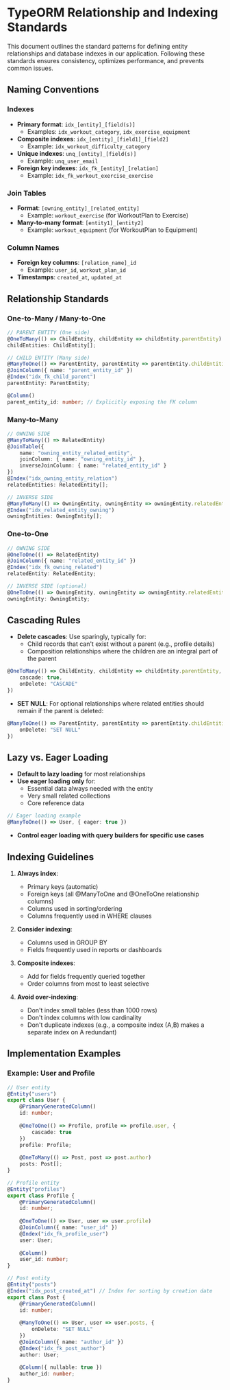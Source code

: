 # TypeORM Relationship and Indexing Standards

This document outlines the standard patterns for defining entity relationships and database indexes in our application. Following these standards ensures consistency, optimizes performance, and prevents common issues.

## Naming Conventions

### Indexes

- **Primary format**: `idx_[entity]_[field(s)]`
  - Examples: `idx_workout_category`, `idx_exercise_equipment`
- **Composite indexes**: `idx_[entity]_[field1]_[field2]`
  - Example: `idx_workout_difficulty_category`
- **Unique indexes**: `unq_[entity]_[field(s)]`
  - Example: `unq_user_email`
- **Foreign key indexes**: `idx_fk_[entity]_[relation]`
  - Example: `idx_fk_workout_exercise_exercise`

### Join Tables

- **Format**: `[owning_entity]_[related_entity]`
  - Example: `workout_exercise` (for WorkoutPlan to Exercise)
- **Many-to-many format**: `[entity1]_[entity2]`
  - Example: `workout_equipment` (for WorkoutPlan to Equipment)

### Column Names

- **Foreign key columns**: `[relation_name]_id`
  - Example: `user_id`, `workout_plan_id`
- **Timestamps**: `created_at`, `updated_at`

## Relationship Standards

### One-to-Many / Many-to-One

```typescript
// PARENT ENTITY (One side)
@OneToMany(() => ChildEntity, childEntity => childEntity.parentEntity)
childEntities: ChildEntity[];

// CHILD ENTITY (Many side)
@ManyToOne(() => ParentEntity, parentEntity => parentEntity.childEntities)
@JoinColumn({ name: "parent_entity_id" })
@Index("idx_fk_child_parent")
parentEntity: ParentEntity;

@Column()
parent_entity_id: number; // Explicitly exposing the FK column
```

### Many-to-Many

```typescript
// OWNING SIDE
@ManyToMany(() => RelatedEntity)
@JoinTable({
    name: "owning_entity_related_entity",
    joinColumn: { name: "owning_entity_id" },
    inverseJoinColumn: { name: "related_entity_id" }
})
@Index("idx_owning_entity_relation")
relatedEntities: RelatedEntity[];

// INVERSE SIDE
@ManyToMany(() => OwningEntity, owningEntity => owningEntity.relatedEntities)
@Index("idx_related_entity_owning")
owningEntities: OwningEntity[];
```

### One-to-One

```typescript
// OWNING SIDE
@OneToOne(() => RelatedEntity)
@JoinColumn({ name: "related_entity_id" })
@Index("idx_fk_owning_related")
relatedEntity: RelatedEntity;

// INVERSE SIDE (optional)
@OneToOne(() => OwningEntity, owningEntity => owningEntity.relatedEntity)
owningEntity: OwningEntity;
```

## Cascading Rules

- **Delete cascades**: Use sparingly, typically for:
  - Child records that can't exist without a parent (e.g., profile details)
  - Composition relationships where the children are an integral part of the parent

```typescript
@OneToMany(() => ChildEntity, childEntity => childEntity.parentEntity, {
    cascade: true,
    onDelete: "CASCADE"
})
```

- **SET NULL**: For optional relationships where related entities should remain if the parent is deleted:

```typescript
@ManyToOne(() => ParentEntity, parentEntity => parentEntity.childEntities, {
    onDelete: "SET NULL"
})
```

## Lazy vs. Eager Loading

- **Default to lazy loading** for most relationships
- **Use eager loading only** for:
  - Essential data always needed with the entity
  - Very small related collections
  - Core reference data

```typescript
// Eager loading example
@ManyToOne(() => User, { eager: true })
```

- **Control eager loading with query builders for specific use cases**

## Indexing Guidelines

1. **Always index**:
   - Primary keys (automatic)
   - Foreign keys (all @ManyToOne and @OneToOne relationship columns)
   - Columns used in sorting/ordering
   - Columns frequently used in WHERE clauses

2. **Consider indexing**:
   - Columns used in GROUP BY
   - Fields frequently used in reports or dashboards

3. **Composite indexes**:
   - Add for fields frequently queried together
   - Order columns from most to least selective

4. **Avoid over-indexing**:
   - Don't index small tables (less than 1000 rows)
   - Don't index columns with low cardinality
   - Don't duplicate indexes (e.g., a composite index (A,B) makes a separate index on A redundant)

## Implementation Examples

### Example: User and Profile

```typescript
// User entity
@Entity("users")
export class User {
    @PrimaryGeneratedColumn()
    id: number;
    
    @OneToOne(() => Profile, profile => profile.user, {
        cascade: true
    })
    profile: Profile;
    
    @OneToMany(() => Post, post => post.author)
    posts: Post[];
}

// Profile entity
@Entity("profiles")
export class Profile {
    @PrimaryGeneratedColumn()
    id: number;
    
    @OneToOne(() => User, user => user.profile)
    @JoinColumn({ name: "user_id" })
    @Index("idx_fk_profile_user")
    user: User;
    
    @Column()
    user_id: number;
}

// Post entity
@Entity("posts")
@Index("idx_post_created_at") // Index for sorting by creation date
export class Post {
    @PrimaryGeneratedColumn()
    id: number;
    
    @ManyToOne(() => User, user => user.posts, {
        onDelete: "SET NULL"
    })
    @JoinColumn({ name: "author_id" })
    @Index("idx_fk_post_author")
    author: User;
    
    @Column({ nullable: true })
    author_id: number;
}
``` 